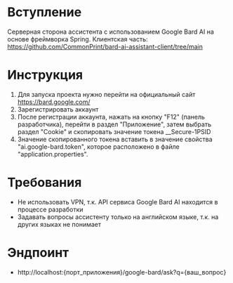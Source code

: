 # Вступление
Серверная сторона ассистента с использованием Google Bard AI на основе фреймворка Spring.
Клиентская часть: https://github.com/CommonPrint/bard-ai-assistant-client/tree/main

# Инструкция
1. Для запуска проекта нужно перейти на официальный сайт https://bard.google.com/
2. Зарегистрировать аккаунт
3. После регистрации аккаунта, нажать на кнопку "F12" (панель разработчика), перейти в раздел "Приложение", затем выбрать раздел "Cookie" и скопировать значение токена __Secure-1PSID
4. Значение скопированного токена вставить в значение свойства "ai.google-bard.token", которое расположено в файле "application.properties".

# Требования
- Не использовать VPN, т.к. API сервиса Google Bard AI находится в процессе разработки
- Задавать вопросы ассистенту только на английском языке, т.к. на других языках не понимает
# Эндпоинт
- http://localhost:{порт_приложения}/google-bard/ask?q={ваш_вопрос}
